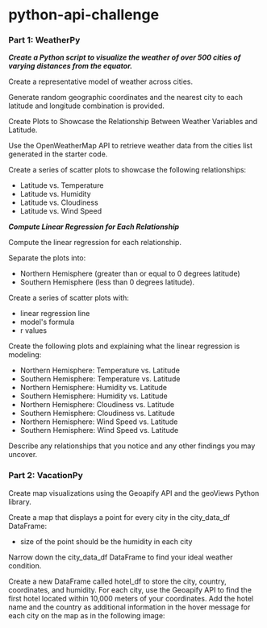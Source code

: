# python-api-challenge

### Part 1: WeatherPy

***Create a Python script to visualize the weather of over 500 cities of varying distances from the equator.***

Create a representative model of weather across cities.

Generate random geographic coordinates and the nearest city to each latitude and longitude combination is provided.

Create Plots to Showcase the Relationship Between Weather Variables and Latitude.

Use the OpenWeatherMap API to retrieve weather data from the cities list generated in the starter code.

Create a series of scatter plots to showcase the following relationships:
- Latitude vs. Temperature
- Latitude vs. Humidity
- Latitude vs. Cloudiness
- Latitude vs. Wind Speed

***Compute Linear Regression for Each Relationship***

Compute the linear regression for each relationship. 

Separate the plots into:
- Northern Hemisphere (greater than or equal to 0 degrees latitude)
- Southern Hemisphere (less than 0 degrees latitude).

Create a series of scatter plots with:
- linear regression line
- model's formula
- r values

Create the following plots and explaining what the linear regression is modeling:
- Northern Hemisphere: Temperature vs. Latitude
- Southern Hemisphere: Temperature vs. Latitude
- Northern Hemisphere: Humidity vs. Latitude
- Southern Hemisphere: Humidity vs. Latitude
- Northern Hemisphere: Cloudiness vs. Latitude
- Southern Hemisphere: Cloudiness vs. Latitude
- Northern Hemisphere: Wind Speed vs. Latitude
- Southern Hemisphere: Wind Speed vs. Latitude

Describe any relationships that you notice and any other findings you may uncover.

### Part 2: VacationPy

Create map visualizations using the Geoapify API and the geoViews Python library.

Create a map that displays a point for every city in the city_data_df DataFrame:
- size of the point should be the humidity in each city

Narrow down the city_data_df DataFrame to find your ideal weather condition.

Create a new DataFrame called hotel_df to store the city, country, coordinates, and humidity.
For each city, use the Geoapify API to find the first hotel located within 10,000 meters of your coordinates.
Add the hotel name and the country as additional information in the hover message for each city on the map as in the following image:
